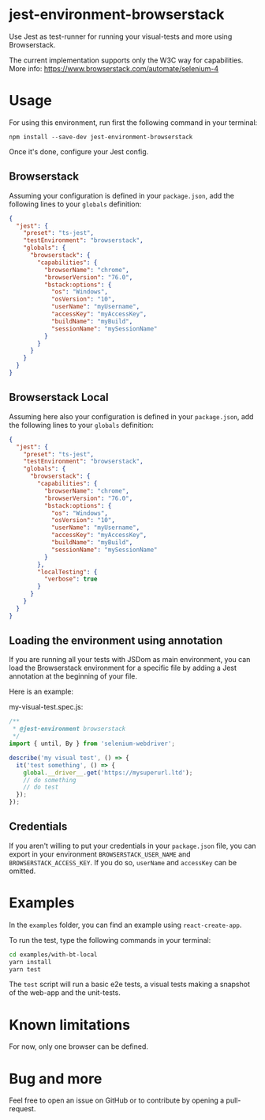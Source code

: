 # jest-environment-browserstack

Use Jest as test-runner for running your visual-tests and more using Browserstack.

The current implementation supports only the W3C way for capabilities. More info: https://www.browserstack.com/automate/selenium-4

# Usage

For using this environment, run first the following command in your terminal:

```
npm install --save-dev jest-environment-browserstack
```

Once it's done, configure your Jest config.

## Browserstack

Assuming your configuration is defined in your `package.json`, add the following lines to your `globals` definition:

```json
{
  "jest": {
    "preset": "ts-jest",
    "testEnvironment": "browserstack",
    "globals": {
      "browserstack": {
        "capabilities": {
          "browserName": "chrome",
          "browserVersion": "76.0",
          "bstack:options": {
            "os": "Windows",
            "osVersion": "10",
            "userName": "myUsername",
            "accessKey": "myAccessKey",
            "buildName": "myBuild",
            "sessionName": "mySessionName"
          }
        }
      }
    }
  }
}
```

## Browserstack Local

Assuming here also your configuration is defined in your `package.json`, add the following lines to your `globals` definition:

```json
{
  "jest": {
    "preset": "ts-jest",
    "testEnvironment": "browserstack",
    "globals": {
      "browserstack": {
        "capabilities": {
          "browserName": "chrome",
          "browserVersion": "76.0",
          "bstack:options": {
            "os": "Windows",
            "osVersion": "10",
            "userName": "myUsername",
            "accessKey": "myAccessKey",
            "buildName": "myBuild",
            "sessionName": "mySessionName"
          }
        },
        "localTesting": {
          "verbose": true
        }
      }
    }
  }
}
```

## Loading the environment using annotation

If you are running all your tests with JSDom as main environment, you can load the Browserstack environment for a specific file by adding a Jest annotation at the beginning of your file.

Here is an example:

my-visual-test.spec.js:

```javascript
/**
 * @jest-environment browserstack
 */
import { until, By } from 'selenium-webdriver';

describe('my visual test', () => {
  it('test something', () => {
    global.__driver__.get('https://mysuperurl.ltd');
    // do something
    // do test
  });
});
```

## Credentials

If you aren't willing to put your credentials in your `package.json` file, you can export in your environment `BROWSERSTACK_USER_NAME` and `BROWSERSTACK_ACCESS_KEY`. If you do so, `userName` and `accessKey` can be omitted.

# Examples

In the `examples` folder, you can find an example using `react-create-app`.

To run the test, type the following commands in your terminal:

```bash
cd examples/with-bt-local
yarn install
yarn test
```

The `test` script will run a basic e2e tests, a visual tests making a snapshot of the web-app and the unit-tests.

# Known limitations

For now, only one browser can be defined.

# Bug and more

Feel free to open an issue on GitHub or to contribute by opening a pull-request.
